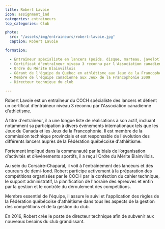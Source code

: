 ```yaml
---
title: Robert Lavoie
icon: assignment_ind
categories: entraineurs
top_categories: Club

photo:
  src: "/assets/img/entraineurs/robert-lavoie.jpg"
  caption: Robert Lavoie

formation:

  - Entraîneur spécialiste en lancers (poids, disque, marteau, javelot) et demi-fond
  - Certificat d'entraîneur niveau 3 reconnu par l'Association canadienne d'athlétisme
  - Ordre du Mérite Blainvillois
  - Gérant de l'équipe du Québec en athlétisme aux Jeux de la Francophonie 2005
  - Membre de l'équipe canadienne aux Jeux de la Francophonie 2009
  - Directeur technique du club

---
```


Robert Lavoie est un entraîneur du COCH spécialiste des lancers et détient un certificat d'entraîneur niveau 3 reconnu par l'Association canadienne d'athlétisme.

À titre d'entraîneur, il a une longue liste de réalisations à son actif, incluant notamment sa participation à divers événements internationaux tels que les Jeux du Canada et les Jeux de la Francophonie. Il est membre de la commission technique provinciale et est responsable de l'évolution des différents lancers auprès de la Fédération québécoise d'athlétisme.

Fortement impliqué dans la communauté par le biais de l’organisation d’activités et d’événements sportifs, il a reçu l’Ordre du Mérite Blainvillois.

Au sein du Corsaire-Chaparal, il voit à l'entraînement des lanceurs et des coureurs de demi-fond. Robert participe activement à la préparation des compétitions organisées par le COCH par la confection du cahier technique, le support administratif, la planification de l'horaire des épreuves et enfin par la gestion et le contrôle du déroulement des compétitions.

Membre essentiel de l'équipe, il assure le suivi et l'application des règles de la Fédération québécoise d'athlétisme dans tous les aspects de la gestion des compétitions et de la gestion du club.

En 2016, Robert crée le poste de directeur technique afin de subvenir aux nouveaux besoins du club grandissant.
